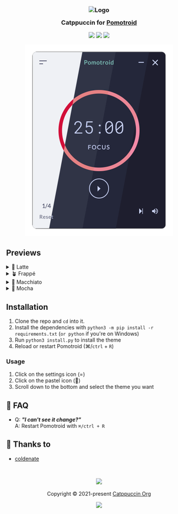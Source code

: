 <h3 align="center">
	<img src="https://raw.githubusercontent.com/catppuccin/catppuccin/main/assets/logos/exports/1544x1544_circle.png" width="100" alt="Logo"/><br/>
	<img src="https://raw.githubusercontent.com/catppuccin/catppuccin/main/assets/misc/transparent.png" height="30" width="0px"/>
	Catppuccin for <a href="https://github.com/Splode/pomotroid">Pomotroid</a>
	<img src="https://raw.githubusercontent.com/catppuccin/catppuccin/main/assets/misc/transparent.png" height="30" width="0px"/>
</h3>

<p align="center">
	<a href="https://github.com/catppuccin/pomotroid/stargazers"><img src="https://img.shields.io/github/stars/catppuccin/pomotroid?colorA=363a4f&colorB=b7bdf8&style=for-the-badge"></a>
	<a href="https://github.com/catppuccin/pomotroid/issues"><img src="https://img.shields.io/github/issues/catppuccin/pomotroid?colorA=363a4f&colorB=f5a97f&style=for-the-badge"></a>
	<a href="https://github.com/catppuccin/pomotroid/contributors"><img src="https://img.shields.io/github/contributors/catppuccin/pomotroid?colorA=363a4f&colorB=a6da95&style=for-the-badge"></a>
</p>

<p align="center">
	<img src="https://raw.githubusercontent.com/catppuccin/pomotroid/main/assets/catwalk.webp"/>
</p>

## Previews

<details>
<summary>🌻 Latte</summary>
<img src="https://raw.githubusercontent.com/catppuccin/pomotroid/main/assets/latte.webp"/>
</details>
<details>
<summary>🪴 Frappé</summary>
<img src="https://raw.githubusercontent.com/catppuccin/pomotroid/main/assets/frappe.webp"/>
</details>
<details>
<summary>🌺 Macchiato</summary>
<img src="https://raw.githubusercontent.com/catppuccin/pomotroid/main/assets/macchiato.webp"/>
</details>
<details>
<summary>🌿 Mocha</summary>
<img src="https://raw.githubusercontent.com/catppuccin/pomotroid/main/assets/mocha.webp"/>
</details>

## Installation

1. Clone the repo and `cd` into it.
2. Install the dependencies with `python3 -m pip install -r requirements.txt` (`or python` if you're on Windows)
3. Run `python3 install.py` to install the theme
4. Reload or restart Pomotroid (⌘/`ctrl` + `R`)

### Usage

1. Click on the settings icon (=)
2. Click on the pastel icon (🎨)
3. Scroll down to the bottom and select the theme you want

## 🙋 FAQ

-   Q: **_"I can't see it change?"_**\
    A: Restart Pomotroid with `⌘/ctrl + R`

## 💝 Thanks to

-   [coldenate](https://github.com/coldenate)

&nbsp;

<p align="center">
	<img src="https://raw.githubusercontent.com/catppuccin/catppuccin/main/assets/footers/gray0_ctp_on_line.svg?sanitize=true" />
</p>

<p align="center">
	Copyright &copy; 2021-present <a href="https://github.com/catppuccin" target="_blank">Catppuccin Org</a>
</p>

<p align="center">
	<a href="https://github.com/catppuccin/catppuccin/blob/main/LICENSE"><img src="https://img.shields.io/static/v1.svg?style=for-the-badge&label=License&message=MIT&logoColor=d9e0ee&colorA=363a4f&colorB=b7bdf8"/></a>
</p>
